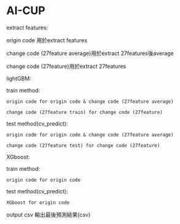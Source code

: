 # AI-CUP

extract features:

origin code 用於extract features

change code (27feature average)用於extract 27features後average

change code (27feature)用於extract 27features

lightGBM:

  train method:
  
    origin code for origin code & change code (27feature average)
    
    change code (27feature train) for change code (27feature)

  test method(cv_predict):
  
    origin code for origin code & change code (27feature average)
    
    change code (27feature test) for change code (27feature)

XGboost:

  train method:
  
    origin code for origin code
  
  test method(cv_predict):
  
    XGboost for origin code

output csv 輸出最後預測結果(csv)

